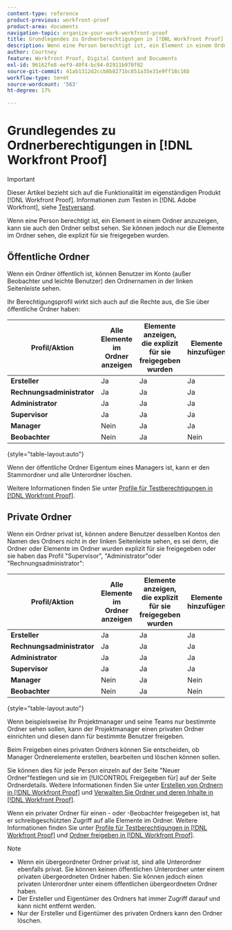 ```yaml
---
content-type: reference
product-previous: workfront-proof
product-area: documents
navigation-topic: organize-your-work-workfront-proof
title: Grundlegendes zu Ordnerberechtigungen in [!DNL Workfront Proof]
description: Wenn eine Person berechtigt ist, ein Element in einem Ordner anzuzeigen, kann sie auch den Ordner selbst sehen. Sie können jedoch nur die Elemente im Ordner sehen, die explizit für sie freigegeben wurden.
author: Courtney
feature: Workfront Proof, Digital Content and Documents
exl-id: 96162fe8-eef9-40f4-bc94-02911b970f02
source-git-commit: 41ab1312d2ccb8b8271bc851a35e31e9ff18c16b
workflow-type: tm+mt
source-wordcount: '563'
ht-degree: 17%

---
```


# Grundlegendes zu Ordnerberechtigungen in [!DNL Workfront Proof]

>[!IMPORTANT]
>
>Dieser Artikel bezieht sich auf die Funktionalität im eigenständigen Produkt [!DNL Workfront Proof]. Informationen zum Testen in [!DNL Adobe Workfront], siehe [Testversand](../../../review-and-approve-work/proofing/proofing.md).

Wenn eine Person berechtigt ist, ein Element in einem Ordner anzuzeigen, kann sie auch den Ordner selbst sehen. Sie können jedoch nur die Elemente im Ordner sehen, die explizit für sie freigegeben wurden.

## Öffentliche Ordner

Wenn ein Ordner öffentlich ist, können Benutzer im Konto (außer Beobachter und leichte Benutzer) den Ordnernamen in der linken Seitenleiste sehen.

Ihr Berechtigungsprofil wirkt sich auch auf die Rechte aus, die Sie über öffentliche Ordner haben:

| **Profil/Aktion** | **Alle Elemente im Ordner anzeigen** | **Elemente anzeigen, die explizit für sie freigegeben wurden** | **Elemente hinzufügen** | **Elemente löschen** | **Unterordner hinzufügen** | **Löschen von Unterordnern** | **Ordnerdetails bearbeiten** |
|---|---|---|---|---|---|---|---|
| **Ersteller** | Ja | Ja | Ja | Ja | Ja | Ja | Ja |
| **Rechnungsadministrator** | Ja | Ja | Ja | Ja | Ja | Ja | Ja |
| **Administrator** | Ja | Ja | Ja | Ja | Ja | Ja | Ja |
| **Supervisor** | Ja | Ja | Ja | Ja | Ja | Ja | Ja |
| **Manager** | Nein | Ja | Ja | Nein | Ja | Nein | Ja |
| **Beobachter** | Nein | Ja | Nein | Nein | Nein | Nein | Nein |

{style=&quot;table-layout:auto&quot;}

Wenn der öffentliche Ordner Eigentum eines Managers ist, kann er den Stammordner und alle Unterordner löschen.

Weitere Informationen finden Sie unter [Profile für Testberechtigungen in [!DNL Workfront Proof]](../../../workfront-proof/wp-acct-admin/account-settings/proof-perm-profiles-in-wp.md).

## Private Ordner

Wenn ein Ordner privat ist, können andere Benutzer desselben Kontos den Namen des Ordners nicht in der linken Seitenleiste sehen, es sei denn, die Ordner oder Elemente im Ordner wurden explizit für sie freigegeben oder sie haben das Profil &quot;Supervisor&quot;, &quot;Administrator&quot;oder &quot;Rechnungsadministrator&quot;:

| **Profil/Aktion** | **Alle Elemente im Ordner anzeigen** | **Elemente anzeigen, die explizit für sie freigegeben wurden** | **Elemente hinzufügen** | **Elemente löschen** | **Unterordner hinzufügen** | **Löschen von Unterordnern** | **Ordnerdetails bearbeiten** |
|---|---|---|---|---|---|---|---|
| **Ersteller** | Ja | Ja | Ja | Ja | Ja | Ja | Ja |
| **Rechnungsadministrator** | Ja | Ja | Ja | Ja | Ja | Ja | Ja |
| **Administrator** | Ja | Ja | Ja | Ja | Ja | Ja | Ja |
| **Supervisor** | Ja | Ja | Ja | Ja | Ja | Ja | Ja |
| **Manager** | Nein | Ja | Nein | Nein | Nein | Nein | Nein |
| **Beobachter** | Nein | Ja | Nein | Nein | Nein | Nein | Nein |

{style=&quot;table-layout:auto&quot;}

Wenn beispielsweise Ihr Projektmanager und seine Teams nur bestimmte Ordner sehen sollen, kann der Projektmanager einen privaten Ordner einrichten und diesen dann für bestimmte Benutzer freigeben.

Beim Freigeben eines privaten Ordners können Sie entscheiden, ob Manager Ordnerelemente erstellen, bearbeiten und löschen können sollen.

Sie können dies für jede Person einzeln auf der Seite &quot;Neuer Ordner&quot;festlegen und sie im [!UICONTROL Freigegeben für] auf der Seite Ordnerdetails. Weitere Informationen finden Sie unter [Erstellen von Ordnern in [!DNL Workfront Proof]](../../../workfront-proof/wp-work-proofsfiles/organize-your-work/create-folders.md) und [Verwalten Sie Ordner und deren Inhalte in [!DNL Workfront Proof]](../../../workfront-proof/wp-work-proofsfiles/organize-your-work/manage-folders-and-contents.md).

Wenn ein privater Ordner für einen - oder -Beobachter freigegeben ist, hat er schreibgeschützten Zugriff auf alle Elemente im Ordner. Weitere Informationen finden Sie unter [Profile für Testberechtigungen in [!DNL Workfront Proof]](../../../workfront-proof/wp-acct-admin/account-settings/proof-perm-profiles-in-wp.md) und [Ordner freigeben in [!DNL Workfront Proof]](../../../workfront-proof/wp-work-proofsfiles/organize-your-work/share-folders.md).

>[!NOTE]
>
>* Wenn ein übergeordneter Ordner privat ist, sind alle Unterordner ebenfalls privat. Sie können keinen öffentlichen Unterordner unter einem privaten übergeordneten Ordner haben. Sie können jedoch einen privaten Unterordner unter einem öffentlichen übergeordneten Ordner haben.
>* Der Ersteller und Eigentümer des Ordners hat immer Zugriff darauf und kann nicht entfernt werden.
>* Nur der Ersteller und Eigentümer des privaten Ordners kann den Ordner löschen.


